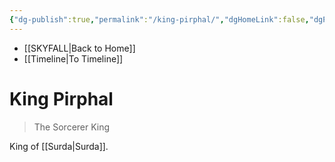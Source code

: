 ```yaml
---
{"dg-publish":true,"permalink":"/king-pirphal/","dgHomeLink":false,"dgPassFrontmatter":false}
---
```


- [[SKYFALL|Back to Home]]
- [[Timeline|To Timeline]]

# King Pirphal
> The Sorcerer King

King of [[Surda|Surda]]. 
